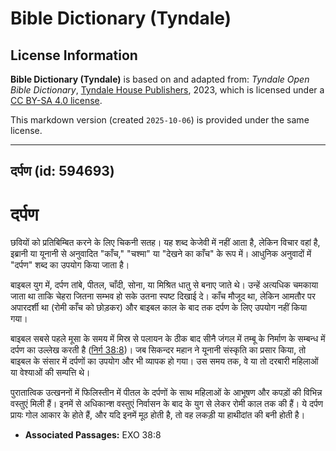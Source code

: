 # Bible Dictionary (Tyndale)

## License Information

**Bible Dictionary (Tyndale)** is based on and adapted from: _Tyndale Open Bible Dictionary_, [Tyndale House Publishers](https://tyndaleopenresources.com/), 2023, which is licensed under a [CC BY-SA 4.0 license](https://creativecommons.org/licenses/by-sa/4.0/legalcode.en).

This markdown version (created `2025-10-06`) is provided under the same license.



--------------------------------

## दर्पण (id: 594693)

दर्पण
=====

छवियों को प्रतिबिम्बित करने के लिए चिकनी सतह। यह शब्द केजेवी में नहीं आता है, लेकिन विचार वहां है, इब्रानी या यूनानी से अनुवादित "काँच," "चश्मा" या "देखने का काँच" के रूप में। आधुनिक अनुवादों में "दर्पण" शब्द का उपयोग किया जाता है।

बाइबल युग में, दर्पण तांबे, पीतल, चाँदी, सोना, या मिश्रित धातु से बनाए जाते थे। उन्हें अत्यधिक चमकाया जाता था ताकि चेहरा जितना सम्भव हो सके उतना स्पष्ट दिखाई दे। काँच मौजूद था, लेकिन आमतौर पर अपारदर्शी था (रोमी काँच को छोड़कर) और बाइबल काल के बाद तक दर्पण के लिए उपयोग नहीं किया गया।

बाइबल सबसे पहले मूसा के समय में मिस्र से पलायन के ठीक बाद सीनै जंगल में तम्बू के निर्माण के सम्बन्ध में दर्पण का उल्लेख करती है ([निर्ग 38:8](https://ref.ly/Exod38:8))। जब सिकन्दर महान ने यूनानी संस्कृति का प्रसार किया, तो बाइबल के संसार में दर्पणों का उपयोग और भी व्यापक हो गया। उस समय तक, वे या तो दरबारी महिलाओं या वेश्याओं की सम्पत्ति थे।

पुरातात्विक उत्खननों में फिलिस्तीन में पीतल के दर्पणों के साथ महिलाओं के आभूषण और कपड़ों की विभिन्न वस्तुएं मिली हैं। इनमें से अधिकान्श वस्तुएं निर्वासन के बाद के युग से लेकर रोमी काल तक की हैं। ये दर्पण प्रायः गोल आकार के होते हैं, और यदि इनमें मूठ होती है, तो वह लकड़ी या हाथीदांत की बनी होती है।

* **Associated Passages:** EXO 38:8

